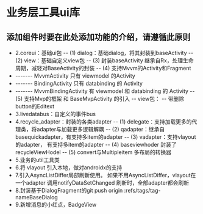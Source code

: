 # 业务层工具ui库
## 添加组件时要在此处添加功能的介绍，请遵循此原则
- 2.coreui：基础ui包
  -- (1) dialog：基础dialog，将其封装到baseActivity
  -- (2) view：基础自定义view包
  -- (3) 封装baseActivity 继承自Rx，处理生命周期，减轻对BaseActivity的封装
  -- (4) 支持Mvvm的Activity和Fragment
- ------- MvvmActivity 只有 viewmodel 的Activity
- ------- BindingActivity 只有 databinding 的 Activity
- ------- MvvmBindingActivity 有 viewmodel 和 databinding 的 Activity
  -- (5) 支持Mvp的框架 和 BaseMvpActivity 的引入
  -- view包：
  -- 带删除button的Editext
- 3.livedatabus：自定义的事件bus
- 4.recycle_adapter：封装的各类adapter
  -- (1) delegate：支持加载更多的代理类，将adapter与加载更多逻辑解耦
  -- (2) qadapter：继承自basequickadapter，有支持多item的adapter
  -- (3) vadapter：支持vlayout的adapter， 有支持多item的adapter
  -- (4) baseviewhoder 封装了recycleViewHodel
  -- (5) convert与Multipleitem 多布局的转换器
- 5.业务的util工具类
- 6.将 vlayout 引入本地，做对androidx的支持
- 7.引入AsyncListDiffer局部刷新使用。 如果不用AsyncListDiffer，vlayout在一个adapter 调用notifyDataSetChanged 刷新时，全部adapter都会刷新
- 8.封装基于DialogFragment的git push origin :refs/tags/tag-nameBaseDialog
- 9.新增消息的小红点，BadgeView